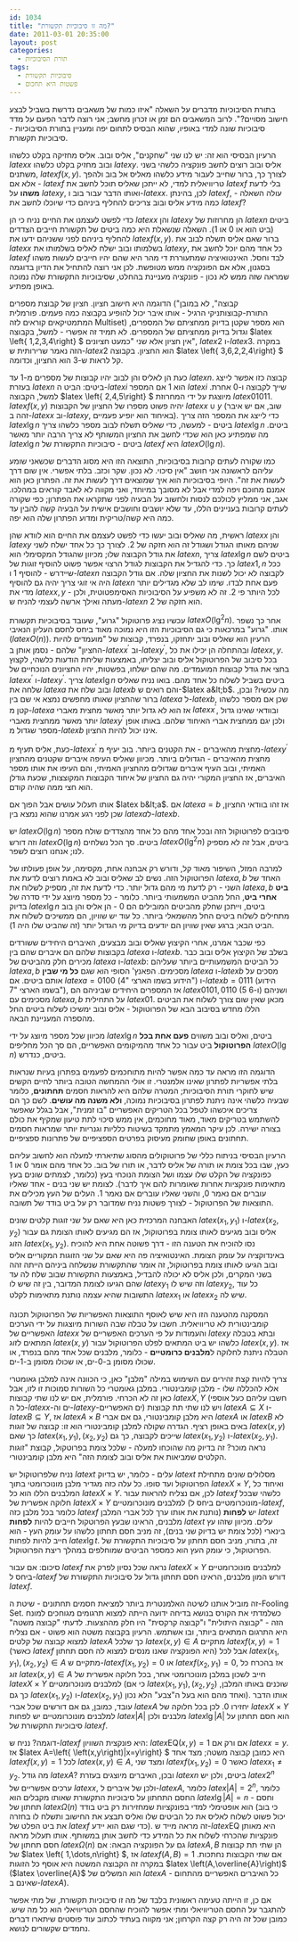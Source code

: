 ```yaml
---
id: 1034
title: "מה זו סיבוכיות תקשורת?"
date: 2011-03-01 20:35:00
layout: post
categories: 
  - תורת הסיבוכיות
tags: 
  - סיבוכיות תקשורת
  - פשטות היא תחכום
---
```

בתורת הסיבוכיות מדברים על השאלה "איזו כמות של משאבים נדרשת בשביל לבצע חישוב מסויים?". לרוב המשאבים הם זמן או זכרון מחשב; אני רוצה לדבר הפעם על מדד סיבוכיות שונה למדי באופיו, שהוא הבסיס לתחום יפה ומעניין בתורת הסיבוכיות - סיבוכיות תקשורת.

הרעיון הבסיסי הוא זה: יש לנו שני "שחקנים", אליס ובוב. אליס מחזיקה בקלט כלשהו $latex x$ ובוב מחזיק בקלט כלשהו $latex y$. אליס ובוב רוצים לחשב פונקציה כלשהי בשני משתנים, $latex f\left(x,y\right)$. לצורך כך, ברור שחייב לעבור מידע כלשהו מאליס אל בוב ולהפך - אלא אם $latex f$ טריוויאלית למדי, לא ייתכן שאליס תוכל לחשב את $latex f$ בלי לדעת <strong>משהו</strong> על $latex y$, ואותו הדבר עבור בוב ו-$latex x$. לכן, בהינתן $latex f$, עולה השאלה - כמה מידע אליס ובוב צריכים להחליף ביניהם כדי שיוכלו לחשב את $latex f$?

כדי לפשט לעצמנו את החיים נניח כי הן $latex x$ והן $latex y$ הן מחרוזות של $latex n$ ביטים (ביט הוא או 0 או 1). השאלה שנשאלת היא כמה ביטים של תקשורת חייבים הצדדים להחליף ביניהם לפני ששניהם ידעו את $latex f\left(x,y\right)$. ברור שאם אליס תשלח לבוב את $latex x$ בשלמותו ובוב ישלח לאליס בשלמותו את $latex y$, כל אחד מהם יוכל לחשב את $latex f$ לבד וחסל. האינטואיציה שמתעוררת די מהר היא שהם יהיו חייבים לעשות משהו בסגנון, אלא אם הפונקציה ממש מטופשת. לכן אני רוצה להתחיל את הדיון בדוגמה שמראה שזה ממש לא נכון - פונקציה מעניינת בהחלט, שסיבוכיות התקשורת שלה נמוכה באופן מפתיע.

הדוגמה היא חישוב חציון. חציון של קבוצת מספרים ("קבוצה", לא במובן התורת-קבוצותניקי הרגיל - אותו איבר יכול להופיע בקבוצה כמה פעמים. פורמלית המתמטיקאים קוראים לזה Multiset) הוא מספר שקטן בדיוק ממחציתם של המספרים, וגדול בדיוק ממחציתם של המספרים. לא תמיד זה אפשרי - למשל, בקבוצה $latex \left\{ 1,2,3,4\right\} $ אין חציון אלא שני "כמעט חציונים", $latex 2$ ו-$latex 3$. במקרה הזה נאמר שרירותית ש-$latex 2$ הוא החציון. בקבוצה $latex \left\{ 3,6,2,2,4\right\} $ קל לראות ש-3 הוא החציון, וכדומה.

כעת הן לאליס והן לבוב יהיו קבוצות של מספרים מ-1 עד $latex n$. קבוצה כזו אפשר לייצג בעזרת $latex n$ ביטים: הביט ה-$latex i$ הוא 1 אם המספר $latex i$ שייך לקבוצה ו-0 אחרת. למשל, הקבוצה $latex \left\{ 2,4,5\right\} $ מיוצגת על ידי המחרוזת $latex 01011$. $latex f\left(x,y\right)$ יהיה פשוט מספרו של החציון של הקבוצות $latex x\cup y$ (שוב, אם יש איבר זהה ב-$latex x$ וב-$latex y$, באיחוד הוא יופיע פעמיים). כדי לייצג את המספר הזה צריך $latex \lg n$ ביטים - למעשה, כדי שאליס תשלח לבוב מספר כלשהו צריך $latex \lg n$ ביטים. מה שמפתיע כאן הוא שכדי לחשב את החציון המשותף לא צריך הרבה יותר מאשר $latex \lg n$ ביטים - סיבוכיות התקשורת של $latex f$ היא $latex O\left(\lg n\right)$.

כמו שקורה לעתים קרובות בסיבוכיות, התוצאה הזו היא מסוג הדברים שכשאני שומע עליהם לראשונה אני חושב "אין סיכוי. לא נכון. שקר וכזב. בלתי אפשרי. אין שום דרך לעשות את זה". היופי בסיבוכיות הוא איך שמוצאים דרך לעשות את זה. הפתרון כאן הוא אמנם מחוכם ויפה למדי אבל לא מסובך במיוחד, ואני מקווה לא לאבד קוראים במהלכו. אגב, אני ממליץ לכולכם לנסות ולחשוב על הבעיה לפני שתקראו את הפתרון; כפי שקורה לעתים קרובות בעניינים הללו, עד שלא יושבים וחושבים אישית על הבעיה קשה להבין עד כמה היא קשה/טריקית ומדוע הפתרון שלה הוא יפה.

ראשית, מה שאליס ובוב יעשו כדי לפשט לעצמם את החיים הוא לוודא שהן $latex x$ והן $latex y$ שניהם מאותו הגודל ושגודל זה הוא חזקה של 2. לצורך כך כל אחד ישלח לשני את גודל הקבוצה שלו; מכיוון שהגודל המקסימלי הוא $latex n$, צריך $latex \lg n$ ביטים לשם כך. כדי להגדיל את הקבוצות לגודל הרצוי אפשר פשוט להוסיף זוגות של $latex 1,n$ ככל שיידרש - להוסיף 1 ו-$latex n$ לקבוצה לא יכול לשנות את החציון שלה. אם גודל הקבוצה היה אי זוגי צריך יהיה גם להוסיף $latex n$ פעם אחת לבדו. שימו לב שלא מגדילים יותר מדי את $latex x,y$ - לכל היותר פי 2. זה לא משפיע על הסיבוכיות האסימפטוטית, ולכן מעתה ואילך ארשה לעצמי להניח ש-$latex n$ הוא חזקה של 2.

עכשיו נציג פרוטוקול "גרוע", שעובד בסיבוכיות תקשורת $latex O\left(\lg^{2}n\right)$. אחר כך נשפר אותו. "גרוע" במרכאות כי גם הסיבוכיות הזו היא נמוכה מאוד ביחס לחסם העליון הנאיבי ($latex O\left(n\right)$). הרעיון הוא שאליס ובוב יתחזקו, בנפרד, קבוצות של "מועמדים להיות החציון" שלהם - נסמן אותן ב-$latex x^{\prime}$ וב-$latex y^{\prime}$, ובהתחלה הן יכילו את כל $latex x,y$. בכל סיבוב של הפרוטוקול אליס ובוב יצליחו, באמצעות שליחת הודעות כלשהי, לקצוץ בחצי את גודל קבוצות המועמדים. מה שהם ישלחו, בפשטות, יהיו החציונים הנוכחיים של $latex x^{\prime}$ ו-$latex y^{\prime}$. צריך $latex \lg n$ ביטים בשביל לשלוח כל אחד מהם. בואו נניח שאליס שלחה את $latex a$ ובוב שלח את $latex b$ והם רואים ש-$latex a&lt;b$. מה עכשיו? ובכן, ברור שהחציון שאותו מחפשים נמצא אי שם בין $latex a$ ל-$latex b$, שכן אם מספר כלשהו קטן מ-$latex a$ אז הוא לא גדול יותר מאשר מחצית מאברי $latex x^{\prime}$, ובוודאי שאינו גדול יותר מאשר ממחצית מאברי $latex y^{\prime}$ ולכן יגם ממחצית אברי האיחוד שלהם. באותו אופן מספר שגדול מ-$latex b$ אינו יכול להיות החציון.

כעת, אליס תעיף מ-$latex x^{\prime}$ מחצית מהאיברים - את הקטנים ביותר. בוב יעיף מ-$latex y^{\prime}$ מחצית מהאיברים - הגדולים ביותר. מכיוון שאליס העיפה איברים שקטנים מהחציון האמיתי, ובוב העיף איברים שגדולים מהחציון האמיתי, והם העיפו את אותו מספר האיברים, אז החציון המקורי יהיה גם החציון של איחוד הקבוצות המקוצצות, שכעת גודלן הוא חצי ממה שהיה קודם.

אותו תעלול עושים אבל הפוך אם $latex b&lt;a$. אם $latex a=b$ אז זהו בוודאי החציון, שכן לפני רגע אמרנו שהוא נמצא בין $latex a$ל-$latex b$.

יש $latex O\left(\lg n\right)$ סיבובים לפרוטוקול הזה ובכל אחד מהם כל אחד מהצדדים שולח מספר וזה דורש $latex O\left(\lg n\right)$ ביטים. סך הכל נשלחים $latex O\left(\lg^{2}n\right)$ ביטים, אבל זה לא מספיק לנו; אנחנו רוצים לשפר.

למרבה המזל, השיפור מאוד קל, ודורש רק אבחנה אחת, מקסימה, על אופן פעולתו של הפרוטוקול הזה. נשים לב שאליס ובוב לא באמת רוצים לדעת את $latex a,b$ האחד של השני - רק לדעת מי מהם גדול יותר. כדי לדעת את זה, מספיק לשלוח את $latex a,b$ <strong>ביט אחרי ביט</strong>, החל מהביט המשמעותי ביותר. כלומר - כל מספר מיוצג על ידי סדרה של בדיוק $latex \lg n$ ביטים, וייתכן שחלק מהביטים המובילים הם 0 - הן אליס והן בוב מתחילים לשלוח ביטים החל מהשמאלי ביותר. כל עוד יש שוויון, הם ממשיכים לשלוח את הביט הבא; ברגע שאין שוויון הם יודעים בדיוק מי הגדול יותר (זה שהביט שלו היה 1).

כפי שכבר אמרנו, אחרי הקיצוץ שאליס ובוב מבצעים, האיברים היחידים ששורדים בקבוצות שלהם הם איברים שהם בין $latex a$ ו-$latex b$. בשלב של הקיצוץ אליס ובוב כבר מכירים חלק מהביטים של $latex a$ ו-$latex b$: כל הביטים המשמעותיים ביותר שעליהם $latex a,b$ מסכימים. הפאנץ' הסופי הוא שגם <strong>כל מי שבין </strong>$latex a$ ו-$latex b$ מסכים על אותם ביטים. אם $latex a=0100$ (הידוע בשמו הארצי "4") ו-$latex b=0111$ (הידוע בשמו הארצי "7"), אז המספרים היחידים שביניהם הם $latex 0101,0110$ (5 ו-6) ושניהם מסכימים עם $latex a,b$ על התחילית $latex 01$. מכאן שאין שום צורך לשלוח את הביטים הללו מחדש בסיבוב הבא של הפרוטוקול - אליס ובוב ימשיכו לשלוח ביטים החל מהספרה המעניינת הבאה.

מכיוון שכל מספר מיוצג על ידי $latex \lg n$ ביטים, ואליס ובוב משווים <strong>פעם אחת בכל הפרוטוקול</strong> ביט עבור כל אחד מהמיקומים האפשריים, הם סך הכל מחליפים $latex O\left(\lg n\right)$ ביטים, כנדרש.

הדוגמה הזו מראה עד כמה אפשר להיות מתוחכמים לפעמים בפתרון בעיות שנראות בלתי אפשריות לפתרון שאינו אלמנטרי. זו אולי ההמחשה הטובה ביותר לחיים הקשים שיש לחוקרי תורת הסיבוכיות; המטרה שלהם היא להראות חסמים <strong>תחתונים</strong>, כלומר שבעיה כלשהי אינה ניתנת לפתרון בסיבוכיות נמוכה, <strong>ולא משנה מה עושים</strong>. לשם כך הם צריכים איכשהו לטפל בכל הטריקים האפשריים "בו זמנית", אבל בגלל שאפשר להשתמש בטריקים מאוד, מאוד מחוכמים, אין ממש סיכוי לתת טיעון שמקיף את כולם בצורה ישירה. לכן עיקר המאמץ מתמקד בשיטות כלליות וגנריות יותר שמראות חסמים תחתונים באופן שחומק מעיסוק בפרטים הספציפיים של פתרונות ספציפיים.

הרעיון הבסיסי בניתוח כללי של פרוטוקולים מהסוג שתיארתי למעלה הוא לחשוב עליהם כעץ, שבו בכל צומת או תורה של אליס לדבר, או תורו של בוב. כל אחד מהם אומר 0 או 1 כפונקציה של הקלט שלו עצמו ושל הצומת הנוכחי בעץ (כלומר, לצמתים שונים בעץ מתאימות פונקציות אחרות שאומרות להם איך לדבר). לצומת יש שני בנים - אחד שאליו עוברים אם נאמר 0, והשני שאליו עוברים אם נאמר 1. העלים של העץ מכילים את התוצאות של הפרוטוקול - לצורך פשטות נניח שמדובר רק על ביט בודד של תשובה.

האבחנה המרכזית כאן היא שאם על שני זוגות קלטים שונים $latex \left(x_{1},y_{1}\right)$ ו-$latex \left(x_{2},y_{2}\right)$ אליס ובוב מגיעים לאותו צומת בפרוטוקול, אז הם מגיעים לאותו הצומת גם עבור הזוג $latex \left(x_{1},y_{2}\right)$. נסו להוכיח את הטענה הזו - דרך פשוטה אחת היא להוכיח באינדוקציה על עומק הצומת. האינטואיציה פה היא שאם על שני הזוגות המקוריים אליס ובוב הגיעו לאותו צומת בפרוטוקול, זה אומר שהתקשורת שנשלחה ביניהם הייתה זהה בשני המקרים, ולכן אליס לא יכולה להבדיל, באמצעות התקשורת שבוב שלח לה עד שהם הגיעו לצומת המדובר, בין זה שיש לו $latex y_{1}$ וזה שיש לו $latex y_{2}$, כל עוד התשובות שהיא עצמה נותנת מתאימות לקלט $latex x_{1}$ או $latex x_{2}$ שיש לה.

המסקנה מהטענה הזו היא שיש לאוסף התוצאות האפשריות של הפרוטוקול תכונה קומבינטורית לא טריוויאלית. חשבו על טבלה שבה השורות מיוצגות על ידי הערכים האפשריים של $latex x$ והעמודות על פי הערכים האפשריים של $latex y$ ובתא בטבלה המתאים לזוג $latex \left(x,y\right)$ כלשהו יש ביט המתאים לפלט הפרוטוקול עבור $latex \left(x,y\right)$. אז הטבלה ניתנת לחלוקה ל<strong>מלבנים כרומטיים</strong> - כלומר, מלבנים שכל אחד מהם בנפרד, או שכולו מסומן ב-0-ים, או שכולו מסומן ב-1-ים.

צריך להיות קצת זהירים עם השימוש במילה "מלבן" כאן, כי הכוונה אינה למלבן גאומטרי אלא להכללה שלו - מלבן קומבינטורי. במלבן גאומטרי כל השורות סמוכות זו לזו, אבל כאן זה לא הכרחי. פורמלית, אם יש לנו שתי קבוצות $latex X,Y$ (חשבו עליהם כעל אוספי כל ה-$latex x$-ים וה-$latex y$-ים האפשריים) ויש לנו שתי תת קבוצות $latex A\subseteq X$ ו-$latex B\subseteq Y$, אז $latex A\times B$ היא מלבן קומבינטורי, גם אם אברי $latex A$ או $latex B$ לא באים באופן רציף. הגדרה שקולה למלבן קומבינטורי הוא זו: קבוצה של זוגות $latex \left(x,y\right)$ כך שאם $latex \left(x_{1},y_{1}\right),\left(x_{2},y_{2}\right)$ שייכים לקבוצה, כך גם $latex \left(x_{1},y_{2}\right)$ ו-$latex \left(x_{2},y_{1}\right)$. נראה מוכר? זה בדיוק מה שהוכחו למעלה - שלכל צומת בפרוטקול, קבוצת "זוגות הקלטים שמביאות את אליס ובוב לצומת הזה" היא מלבן קומבינטורי.

נניח שלפרוטוקול יש $latex t$ עלים - כלומר, יש בדיוק $latex t$ מסלולים שונים מתחילת הפרוטוקול ועד סופו. כל עלה כזה מגדיר מלבן מונוכרומטי בתוך $latex X\times Y$, ואיחוד כל המלבנים הללו הוא כל $latex X\times Y$. לכן, אם נצליח להראות עבור $latex f$ כלשהי שבכל חלוקה אפשרית של $latex X\times Y$ למלבנים מונוכרומטיים (מונוכרומטיים ביחס ל-$latex f$, כלומר בכל מלבן כזה $latex f$ נותנת את אותו ערך לכל אברי המלבן) יש <strong>לפחות</strong> $latex t$ מלבנים, הראינו שבעץ הפרוטקול חייבים להיות <strong>לפחות</strong> $latex t$ עלים. מכיוון שזהו עץ בינארי (לכל צומת יש בדיוק שני בנים), זה מניב חסם תחתון כלשהו על עומק העץ - הוא חייב להיות לפחות $latex \lg t$. זה, בתורו, מניב חסם תחתון על סיבוכיות התקשורת של הפרוטוקול, כי עומק העץ הוא כמספר הביטים שמוחלפים במהלך ריצת הפרוטוקול.

סיכום: אם עבור $latex f$ נראה שכל נסיון לפרק את $latex X\times Y$ למלבנים מונוכרומטיים ביחס ל-$latex f$ דורש המון מלבנים, הראינו חסם תחתון גדול על סיבוכיות התקשורת של $latex f$.

זה מוביל אותנו לשיטה האלמנטרית ביותר למציאת חסמים תחתונים - שיטת ה-Fooling Set. כשלמדתי את הקורס בנושא בדיחה ידועה הייתה למצוא תרגומים מגוחכים למונח הזה - "קבוצה היתולית" ו"קבוצה קרקסית" היו חלק מההצעות. לדעתי "קבוצה משטה" היא התרגום המתאים ביותר, ובו אשתמש. הרעיון בקבוצה משטה הוא פשוט - אם נצליח למצוא קבוצה של קלטים $latex A$ כך שלכל $latex \left(x,y\right)\in A$ מתקיים $latex f\left(x,y\right)=1$ (כאשר $latex f$ היא הפונקציה שאנו מנסים למצוא לה חסם תחתון) אבל לכל $latex \left(x_{1},y_{1}\right),\left(x_{2},y_{2}\right)\in A$ מתקיים ש-$latex f\left(x_{1},y_{2}\right)=0$ או $latex f\left(x_{2},y_{1}\right)=0$, אז בהכרח כל זוג $latex \left(x,y\right)\in A$ חייב לשכון במלבן מונוכרומטי אחר, בכל חלוקה אפשרית של $latex X\times Y$ למלבנים מונוכרומטיים (כי אם $latex \left(x_{1},y_{1}\right),\left(x_{2},y_{2}\right)$ שוכנים באותו המלבן, כך גם $latex \left(x_{1},y_{2}\right)$ ו-$latex \left(x_{2},y_{1}\right)$ ואחד מהם הוא בעל ה"צבע" הלא נכון). אותו הדבר עובד, כמובן, גם אם דורשים שכל אברי $latex A$ יחזירו 0. לכן בכל חלוקה של $latex X\times Y$ למלבנים מונוכרומטיים יש לפחות $latex \left|A\right|$ מלבנים ולכן $latex \lg\left|A\right|$ הוא חסם תחתון על סיבוכיות התקשורת של $latex f$.

דוגמה? נניח ש-$latex f$ היא פונקצית השוויון: $latex \mbox{EQ}\left(x,y\right)=1$ אם ורק אם $latex x=y$. אז $latex A=\left\{ \left(x,y\right)|x=y\right\} $ היא כמובן קבוצה משטה; מצד אחד $latex f\left(x,y\right)=1$ לכל $latex \left(x,y\right)\in A$, ומצד שני $latex f\left(x_{1},y_{2}\right)=0$ כאשר $latex x_{1}\ne y_{2}$. מה גודל $latex A$? ובכן, האיברים מיוצגים בעזרת $latex n$ ביטים, ולכן יש $latex 2^{n}$ ערכים אפשריים של $latex x$, ולכן של איברים ל-$latex A$, כלומר $latex \left|A\right|=2^{n}$, כלומר החסם התחתון על סיבוכיות התקשורת שאותו מקבלים הוא $latex \lg\left|A\right|=n$ - וחסם תחתון של $latex \Omega\left(n\right)$ הוא אופטימלי למדי בפונקציות שמחזירות רק ביט בודד (כי בוב יכול פשוט לשלוח לאליס את כל הביטים שלו ואליס תבצע את החישוב ותשלח לו בחזרה את ביט הפלט של $latex f$ כדי שגם הוא יידע). זה מראה מייד ש-$latex \mbox{EQ}$ היא מאותן פונקציות שהכרחי לשלוח את כל המידע כדי לחשב אותן במשותף. אותו תעלול מראה חסם תחתון של $latex \Omega\left(n\right)$ גם על הפונקציה הבאה: אם $latex A,B$ הן שתי תת קבוצות של $latex \left\{ 1,\dots,n\right\} $, אז $latex f\left(A,B\right)=1$ אם שתי הקבוצות נחתכות. במקרה זה הקבוצה המשטה היא אוסף כל הזוגות $latex \left(A,\overline{A}\right)$ ($latex \overline{A}$ הוא המשלים של $latex A$ - כל האיברים האפשריים מהתחום שאינם ב-$latex A$).

אם כן, זו הייתה טעימה ראשונית בלבד של מה זו סיבוכיות תקשורת, של מתי אפשר להתגבר על החסם הטריוויאלי ומתי אפשר להוכיח שהחסם הטריוויאלי הוא כל מה שיש. כמובן שכל זה היה רק קצה הקרחון; אני מקווה בעתיד לכתוב עוד פוסטים שיתארו דברים נחמדים שקשורים לנושא.
